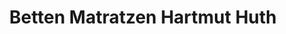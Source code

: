 ---
title: "Betten Matratzen Hartmut Huth"
url: /dortmund/betten-matratzen-hartmut-huth/
shop: Betten
---